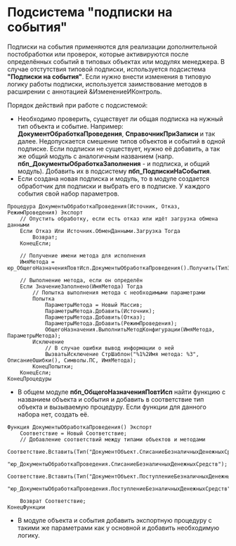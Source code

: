 # Подсистема "подписки на события"

Подписки на события применяются для реализации дополнительной постобработки или проверок, которые активируются после определённых событий в типовых объектах или модулях менеджера.
В случае отстутствия типовой подписки, используется подсистема **"Подписки на события"**. Если нужно внести изменения в типовую логику работы подписки, используется заимствование методов в расширении с аннотацией &ИзменениеИКонтроль.

Порядок действий при работе с подсистемой:
 - Необходимо проверить, существует ли общая подписка на нужный тип объекта и событие. Например: **ДокументОбработкаПроведения**, **СправочникПриЗаписи** и так далее.
Недопускается смешение типов объектов и событий в одной подписке. Если подписки не существует, нужно её добавить, а так же общий модуль с аналогичным названием (напр. **пбп_ДокументыОбработкаЗаполнения** - и подписка, и общий модуль).
Добавить их в подсистему **пбп_ПодпискиНаСобытия**.
 - Если создана новая подписка и модуль, то в модуле создается обработчик для подписки и выбрать его в подписке. У каждого события свой набор параметров.

```1C (BSL)
Процедура ДокументыОбработкаПроведения(Источник, Отказ, РежимПроведения) Экспорт
    // Опустить обработку, если есть отказ или идёт загрузка обмена данными
    Если Отказ Или Источник.ОбменДанными.Загрузка Тогда
        Возврат;
    КонецЕсли;

    // Получение имени метода для исполнения
    ИмяМетода = юр_ОбщегоНазначенияПовтИсп.ДокументыОбработкаПроведения().Получить(ТипЗнч(Источник));
    
    // Выполнение метода, если он определён
    Если ЗначениеЗаполнено(ИмяМетода) Тогда
        // Попытка выполнения метода с необходимыми параметрами
        Попытка
            ПараметрыМетода = Новый Массив;
            ПараметрыМетода.Добавить(Источник);
            ПараметрыМетода.Добавить(Отказ);
            ПараметрыМетода.Добавить(РежимПроведения);
            ОбщегоНазначения.ВыполнитьМетодКонфигурации(ИмяМетода, ПараметрыМетода);
        Исключение
            // В случае ошибки вывод информации о ней
            ВызватьИсключение СтрШаблон("%1%2Имя метода: %3", ОписаниеОшибки(), Символы.ПС, ИмяМетода);
        КонецПопытки;
    КонецЕсли;
КонецПроцедуры
```

 - В общем модуле **пбп_ОбщегоНазначенияПовтИсп** найти функцию с названием объекта и события и добавить в соответствие тип объекта и вызываемую процедуру. Если функции для данного набора нет, создать её.

```1C (BSL)
Функция ДокументыОбработкаПроведения() Экспорт
    Соответствие = Новый Соответствие;
    // Добавление соответствий между типами объектов и методами
    Соответствие.Вставить(Тип("ДокументОбъект.СписаниеБезналичныхДенежныхСредств"),
        "юр_ДокументыОбработкаПроведения.СписаниеБезналичныхДенежныхСредств");
    Соответствие.Вставить(Тип("ДокументОбъект.ПоступлениеБезналичныхДенежныхСредств"),
        "юр_ДокументыОбработкаПроведения.ПоступлениеБезналичныхДенежныхСредств");
    
    Возврат Соответствие;
КонецФункции
```

- В модуле объекта и события добавить экспортную процедуру с такими же параметрами как у основной и добавить необходимую логику.
